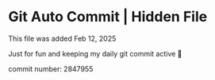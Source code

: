 # Git Auto Commit | Hidden File

This file was added Feb 12, 2025

Just for fun and keeping my daily git commit active 🤪

commit number: 2847955
